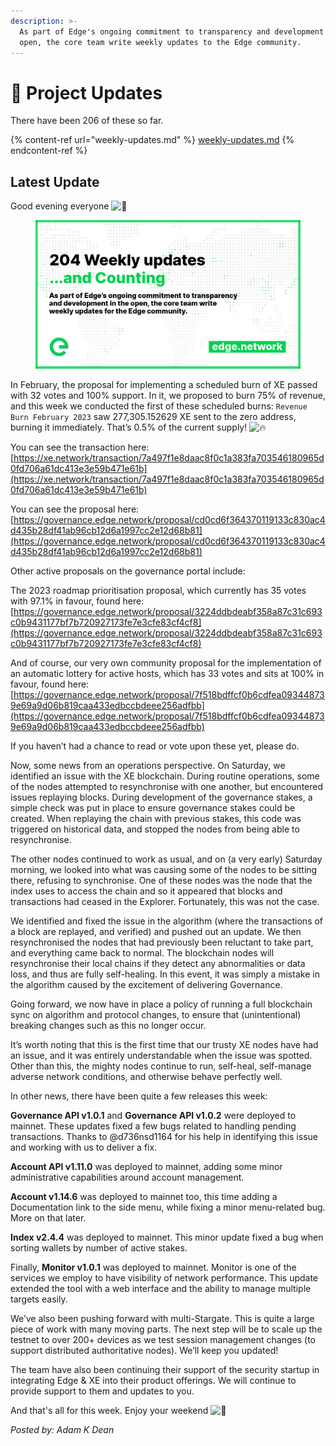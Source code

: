 ```yaml
---
description: >-
  As part of Edge's ongoing commitment to transparency and development in the
  open, the core team write weekly updates to the Edge community.
---
```


# 📰 Project Updates

There have been 206 of these so far.

{% content-ref url="weekly-updates.md" %}
[weekly-updates.md](weekly-updates.md)
{% endcontent-ref %}

## Latest Update

Good evening everyone ![👋](https://discord.com/assets/df7ba0f4020ca70048a0226d1dfa73f6.svg)

<figure><img src="../../.gitbook/assets/204Site.png" alt=""><figcaption></figcaption></figure>

In February, the proposal for implementing a scheduled burn of XE passed with 32 votes and 100% support. In it, we proposed to burn 75% of revenue, and this week we conducted the first of these scheduled burns: `Revenue Burn February 2023` saw 277,305.152629 XE sent to the zero address, burning it immediately. That’s 0.5% of the current supply! ![🔥](https://discord.com/assets/67069a13e006345ce28ecc581f2ed162.svg)

You can see the transaction here: [https://xe.network/transaction/7a497f1e8daac8f0c1a383fa703546180965d0fd706a61dc413e3e59b471e61b](https://xe.network/transaction/7a497f1e8daac8f0c1a383fa703546180965d0fd706a61dc413e3e59b471e61b)

You can see the proposal here: [https://governance.edge.network/proposal/cd0cd6f364370119133c830ac4d435b28df41ab96cb12d6a1997cc2e12d68b81](https://governance.edge.network/proposal/cd0cd6f364370119133c830ac4d435b28df41ab96cb12d6a1997cc2e12d68b81)

Other active proposals on the governance portal include:

The 2023 roadmap prioritisation proposal, which currently has 35 votes with 97.1% in favour, found here: [https://governance.edge.network/proposal/3224ddbdeabf358a87c31c693c0b9431177bf7b720927173fe7e3cfe83cf4cf8](https://governance.edge.network/proposal/3224ddbdeabf358a87c31c693c0b9431177bf7b720927173fe7e3cfe83cf4cf8)

And of course, our very own community proposal for the implementation of an automatic lottery for active hosts, which has 33 votes and sits at 100% in favour, found here: [https://governance.edge.network/proposal/7f518bdffcf0b6cdfea093448739e69a9d06b819caa433edbccbdeee256adfbb](https://governance.edge.network/proposal/7f518bdffcf0b6cdfea093448739e69a9d06b819caa433edbccbdeee256adfbb)

If you haven’t had a chance to read or vote upon these yet, please do.

Now, some news from an operations perspective. On Saturday, we identified an issue with the XE blockchain. During routine operations, some of the nodes attempted to resynchronise with one another, but encountered issues replaying blocks. During development of the governance stakes, a simple check was put in place to ensure governance stakes could be created. When replaying the chain with previous stakes, this code was triggered on historical data, and stopped the nodes from being able to resynchronise.

The other nodes continued to work as usual, and on (a very early) Saturday morning, we looked into what was causing some of the nodes to be sitting there, refusing to synchronise. One of these nodes was the node that the index uses to access the chain and so it appeared that blocks and transactions had ceased in the Explorer. Fortunately, this was not the case.

We identified and fixed the issue in the algorithm (where the transactions of a block are replayed, and verified) and pushed out an update. We then resynchronised the nodes that had previously been reluctant to take part, and everything came back to normal. The blockchain nodes will resynchronise their local chains if they detect any abnormalities or data loss, and thus are fully self-healing. In this event, it was simply a mistake in the algorithm caused by the excitement of delivering Governance.

Going forward, we now have in place a policy of running a full blockchain sync on algorithm and protocol changes, to ensure that (unintentional) breaking changes such as this no longer occur.

It’s worth noting that this is the first time that our trusty XE nodes have had an issue, and it was entirely understandable when the issue was spotted. Other than this, the mighty nodes continue to run, self-heal, self-manage adverse network conditions, and otherwise behave perfectly well.

In other news, there have been quite a few releases this week:

**Governance API v1.0.1** and **Governance API v1.0.2** were deployed to mainnet. These updates fixed a few bugs related to handling pending transactions. Thanks to @d736nsd1164 for his help in identifying this issue and working with us to deliver a fix.

**Account API v1.11.0** was deployed to mainnet, adding some minor administrative capabilities around account management.

**Account v1.14.6** was deployed to mainnet too, this time adding a Documentation link to the side menu, while fixing a minor menu-related bug. More on that later.

**Index v2.4.4** was deployed to mainnet. This minor update fixed a bug when sorting wallets by number of active stakes.

Finally, **Monitor v1.0.1** was deployed to mainnet. Monitor is one of the services we employ to have visibility of network performance. This update extended the tool with a web interface and the ability to manage multiple targets easily.

We’ve also been pushing forward with multi-Stargate. This is quite a large piece of work with many moving parts. The next step will be to scale up the testnet to over 200+ devices as we test session management changes (to support distributed authoritative nodes). We’ll keep you updated!

The team have also been continuing their support of the security startup in integrating Edge & XE into their product offerings. We will continue to provide support to them and updates to you.

And that's all for this week. Enjoy your weekend ![🍻](https://discord.com/assets/5e2ea03aa4963cda5e91d395c2587e6b.svg)

_Posted by: Adam K Dean_
